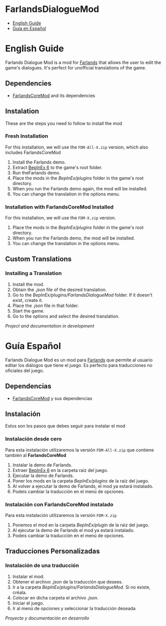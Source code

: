 # FarlandsDialogueMod
- [English Guide](#English-Guide)
- [Guía en Español](#Guía-Español)

# English Guide
Farlands Dialogue Mod is a mod for [Farlands](https://store.steampowered.com/app/2252680/Farlands) that allows the user to edit the game's dialogues. 
It's perfect for unofficial translations of the game.

## Dependencies
* [FarlandsCoreMod](https://github.com/MagincyanGames/FarlandsCoreMod) and its dependencies
  
## Instalation
These are the steps you need to follow to install the mod

### Fresh Installation
For this installation, we will use the `FDM-All-X.zip` version, which also includes FarlandsCoreMod

1. Install the Farlands demo.
2. Extract [BepInEx 6](https://github.com/BepInEx/BepInEx) to the game's root folder.
3. Run theFarlands demo.
4. Place the mods in the *BepInEx/plugins* folder in the game's root directory.
5. When you run the Farlands demo again, the mod will be installed.
6. You can change the translation in the options menu.

### Installation with FarlandsCoreMod Installed
For this installation, we will use the `FDM-X.zip` version.

1. Place the mods in the *BepInEx/plugins* folder in the game's root directory.
2. When you run the Farlands demo, the mod will be installed.
3. You can change the translation in the options menu.

## Custom Translations

### Installing a Translation
1. Install the mod.
2. Obtain the *.json* file of the desired translation.
3. Go to the *BepInEx/plugins/FarlandsDialogueMod* folder. If it doesn't exist, create it.
4. Place the *.json* file in that folder.
5. Start the game.
6. Go to the options and select the desired translation.

*Project and documentation in development*

# Guía Español
Farlands Dialogue Mod es un mod para [Farlands](https://store.steampowered.com/app/2252680/Farlands) que permite al usuario editar los diálogos que tiene el juego.
Es perfecto para traducciones no oficiales del juego.

## Dependencias
* [FarlandsCoreMod](https://github.com/MagincyanGames/FarlandsCoreMod) y sus dependencias

## Instalación
Estos son los pasos que debes seguir para instalar el mod

### Instalación desde cero
Para esta instalación utilizaremos la versión `FDM-All-X.zip` que contiene también al **FarlandsCoreMod**
1. Instalar la demo de Farlands.
2. Extraer [BepInEx 6](https://github.com/BepInEx/BepInEx) en la carpeta raíz del juego.
3. Ejecutar la demo de Farlands.
4. Poner los mods en la carpeta *BepInEx/plugins* de la raíz del juego.
5. Al volver a ejecutar la demo de Farlands, el mod ya estará instalado.
6. Podeis cambiar la traducción en el menú de opciones.
   
### Instalación con FarlandsCoreMod instalado
Para esta instalación utilizaremos la versión `FDM-X.zip`
1. Ponemos el mod en la carpeta *BepInEx/plugin* de la raiz del juego.
2. Al ejecutar la demo de Farlands el mod ya estará instalado.
3. Podeis cambiar la traducción en el menú de opciones.
   
## Traducciones Personalizadas

### Instalación de una traducción

1. Instalar el mod.
2. Obtener el archivo *.json* de la traducción que desees.
3. Ir a la carpeta *BepInEx/plugins/FarlandsDialogueMod*. Si no existe, créala.
4. Colocar en dicha carpeta el archivo *.json*.
5. Iniciar el juego.
6. Ir al menú de opciones y seleccionar la traducción deseada
    
*Proyecto y documentación en desarrollo*
